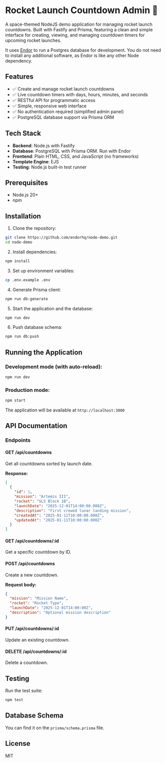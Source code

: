 # Rocket Launch Countdown Admin 🚀

A space-themed NodeJS demo application for managing rocket launch countdowns. Built with Fastify and Prisma, featuring a clean and simple interface for creating, viewing, and managing countdown timers for upcoming rocket launches.

It uses [Endor](https://docs.endor.dev/cli/overview/) to run a Postgres database for development. You do not need to install any additional software, as Endor is like any other Node dependency.

## Features

- ✅ Create and manage rocket launch countdowns
- ✅ Live countdown timers with days, hours, minutes, and seconds
- ✅ RESTful API for programmatic access
- ✅ Simple, responsive web interface
- ✅ No authentication required (simplified admin panel)
- ✅ PostgreSQL database support via Prisma ORM

## Tech Stack

- **Backend**: Node.js with Fastify
- **Database**: PostgreSQL with Prisma ORM. Run with Endor
- **Frontend**: Plain HTML, CSS, and JavaScript (no frameworks)
- **Template Engine**: EJS
- **Testing**: Node.js built-in test runner

## Prerequisites

- Node.js 20+ 
- npm

## Installation

1. Clone the repository:
```bash
git clone https://github.com/endorhq/node-demo.git
cd node-demo
```

2. Install dependencies:
```bash
npm install
```

3. Set up environment variables:
```bash
cp .env.example .env
```

4. Generate Prisma client:
```bash
npm run db:generate
```

5. Start the application and the database:
```bash
npm run dev
```

6. Push database schema:
```bash
npm run db:push
```

## Running the Application

### Development mode (with auto-reload):
```bash
npm run dev
```

### Production mode:
```bash
npm start
```

The application will be available at `http://localhost:3000`

## API Documentation

### Endpoints

#### GET /api/countdowns
Get all countdowns sorted by launch date.

**Response:**
```json
[
  {
    "id": 1,
    "mission": "Artemis III",
    "rocket": "SLS Block 1B",
    "launchDate": "2025-12-01T14:00:00.000Z",
    "description": "First crewed lunar landing mission",
    "createdAt": "2025-01-11T10:00:00.000Z",
    "updatedAt": "2025-01-11T10:00:00.000Z"
  }
]
```

#### GET /api/countdowns/:id
Get a specific countdown by ID.

#### POST /api/countdowns
Create a new countdown.

**Request body:**
```json
{
  "mission": "Mission Name",
  "rocket": "Rocket Type",
  "launchDate": "2025-12-01T14:00:00Z",
  "description": "Optional mission description"
}
```

#### PUT /api/countdowns/:id
Update an existing countdown.

#### DELETE /api/countdowns/:id
Delete a countdown.

## Testing

Run the test suite:
```bash
npm test
```

## Database Schema

You can find it on the `prisma/schema.prisma` file.

## License

MIT
